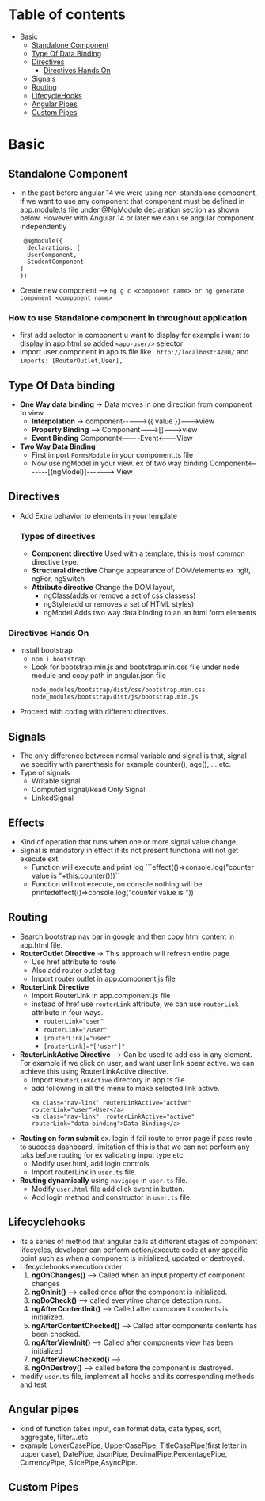 # Table of contents
- [Basic](#Basic)
  - [Standalone Component](#Standalone-component)
  - [Type Of Data Binding](#type-of-data-binding)
  - [Directives](#directives)
     - [Directives Hands On](#directives-hands-on)
  - [Signals](#Signals)
  - [Routing](#Routing)
  - [LifecycleHooks](#lifecyclehooks)
  - [Angular Pipes](#Angular-pipes)
  - [Custom Pipes](custom-pipes)

# Basic
## Standalone Component
- In the past before angular 14 we were using non-standalone component, if we want to use any component that component must be defined in app.module.ts file under @NgModule declaration section as shown below. However with Angular 14 or later we can use angular component independently    
  ```
   @NgModule({
    declarations: [
    UserComponent,
    StudentComponent
  ]
  })
  ``` 
- Create new component --> ```ng g c <component name> or ng generate component <component name>```
### How to use Standalone component in throughout application
- first add selector in component u want to display for example i want to display in app.html so added ```<app-user/>``` selector
- import user component in app.ts file like ``` http://localhost:4200/``` and ```imports: [RouterOutlet,User],```

## Type Of Data binding
- **One Way data binding** -> Data moves in one direction from component to view
  - **Interpolation** -> component----->{{ value }}--->view
  - **Property Binding** --> Component--->[]--->view
  - **Event Binding**   Component<----Event<---View
- **Two Way Data Binding**
  - First import ```FormsModule``` in your component.ts file
  - Now use  ngModel in your view.  ex of two way binding Component<-------[(ngModel)]------> View
## Directives
- Add Extra behavior to elements in your template
  ### Types of directives
  - **Component directive** Used with a template, this is most common directive type.
  - **Structural directive** Change appearance of DOM/elements ex ngIf, ngFor, ngSwitch
  - **Attribute directive** Change the DOM layout,
    - ngClass(adds or remove a set of css classess)
    - ngStyle(add or removes a set of HTML styles)
    - ngModel Adds two way data binding to an an html form elements
### Directives Hands On
- Install bootstrap
  - ```npm i bootstrap```
  - Look for bootstrap.min.js and bootstrap.min.css file under node module and copy path in angular.json file
    ```
    node_modules/bootstrap/dist/css/bootstrap.min.css
    node_modules/bootstrap/dist/js/bootstrap.min.js
    ```
 - Proceed with coding with different directives.

## Signals
- The only difference between normal variable and signal is that, signal we specifiy with parenthesis for example counter(), age(),.....etc.
- Type of signals
  - Writable signal
  - Computed signal/Read Only Signal
  - LinkedSignal
## Effects
- Kind of operation that runs when one or more signal value change.
- Signal is mandatory in effect if its not present functiona will not get execute ext.
  - Function will execute and print log ```effect(()=>console.log("counter value is "+this.counter()))``
  - Function will not execute, on console nothing will be printedeffect(()=>console.log("counter value is "))
## Routing
- Search bootstrap nav bar in google and then copy html content in app.html file.
- **RouterOutlet Directive** -> This approach will refresh entire page
  - Use href attribute to route
  - Also add router outlet tag
  - Import router outlet in app.component.js file
- **RouterLink Directive**
   - Import RouterLink in app.component.js file
   - instead of href use ```routerLink``` attribute, we can use ```routerLink``` attribute in four ways.
      - ```routerLink="user"```
      - ```routerLink="/user"```
      - ```[routerLink]="user"```
      - ```[routerLink]="['user']"```
- **RouterLinkActive Directive** --> Can be used to add css in any element. For example if we click on user, and want user link apear active. we can achieve this using RouterLinkActive directive.
   - Import ```RouterLinkActive``` directory in app.ts file
   - add following in all the menu to make selected link active.
     ```
     <a class="nav-link" routerLinkActive="active" routerLink="user">User</a>
     <a class="nav-link"  routerLinkActive="active" routerLink="data-binding">Data Binding</a>
     ```
- **Routing on form submit** ex. login if fail route to error page if pass route to success dashboard, limitation of this is that we can not perform any taks before routing for ex validating input type etc.
   - Modify user.html, add login controls
   - Import routerLink in ```user.ts``` file.
- **Routing dynamically** using ```navigage``` in ```user.ts``` file.
   - Modify ```user.html``` file add click event in button.
   - Add login method and constructor in ```user.ts``` file.
## Lifecyclehooks
- its a series of method that angular calls at different stages of component lifecycles, developer can perform action/execute code at any specific point such as when a component is initialized, updated or destroyed.
- Lifecyclehooks execution order
  1. **ngOnChanges()** --> Called when an input property  of component changes
  2. **ngOnInit()** --> called once after the component is initialized.
  3. **ngDoCheck()** --> called everytime change detection runs.
  4. **ngAfterContentInit()** --> Called after component contents is initialized.
  5. **ngAfterContentChecked()** --> Called after components contents has been checked.
  6. **ngAfterViewInit()** --> Called after components view has been initialized
  7. **ngAfterViewChecked()** -->
  8. **ngOnDestroy()** --> called before the component is destroyed.
 - modify ```user.ts``` file, implement all hooks and its corresponding methods and test

## Angular pipes
- kind of function takes input, can format data, data types, sort, aggregate, filter...etc
- example LowerCasePipe, UpperCasePipe, TitleCasePipe(first letter in upper case), DatePipe, JsonPipe, DecimalPipe,PercentagePipe, CurrencyPipe, SlicePipe,AsyncPipe.

## Custom Pipes

